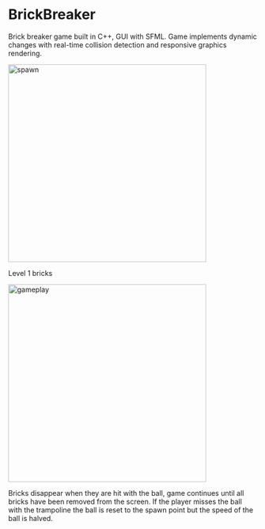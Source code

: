 # BrickBreaker
Brick breaker game built in C++, GUI with SFML. Game implements dynamic changes with real-time collision detection and responsive graphics rendering.


<img width="400" alt="spawn" src="https://github.com/SarahBateman22/BrickBreaker/assets/142822160/8122b2a0-b079-49e7-ad55-584e79fc2987">

Level 1 bricks


<img width="400" alt="gameplay" src="https://github.com/SarahBateman22/BrickBreaker/assets/142822160/d8f319f7-e666-4842-ba8b-4111b2646ce5">

Bricks disappear when they are hit with the ball, game continues until all bricks have been removed from the screen. If the player misses the ball with the trampoline the ball is reset to the spawn point but the speed of the ball is halved. 
